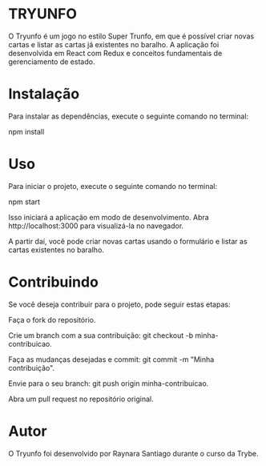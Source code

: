 <!-- # :construction: README em construção ! :construction: -->
<!-- Olá, Tryber!
Esse é apenas um arquivo inicial para o README do seu projeto.
É essencial que você preencha esse documento por conta própria, ok?
Não deixe de usar nossas dicas de escrita de README de projetos, e deixe sua criatividade brilhar!
:warning: IMPORTANTE: você precisa deixar nítido:
- quais arquivos/pastas foram desenvolvidos por você; 
- quais arquivos/pastas foram desenvolvidos por outra pessoa estudante;
- quais arquivos/pastas foram desenvolvidos pela Trybe.
-->
# TRYUNFO

O Tryunfo é um jogo no estilo Super Trunfo, em que é possível criar novas cartas e listar as cartas já existentes no baralho. A aplicação foi desenvolvida em React com Redux e conceitos fundamentais de gerenciamento de estado.


# Instalação

Para instalar as dependências, execute o seguinte comando no terminal:

npm install

# Uso

Para iniciar o projeto, execute o seguinte comando no terminal:

npm start

Isso iniciará a aplicação em modo de desenvolvimento. Abra http://localhost:3000 para visualizá-la no navegador.

A partir daí, você pode criar novas cartas usando o formulário e listar as cartas existentes no baralho.


# Contribuindo

Se você deseja contribuir para o projeto, pode seguir estas etapas:

Faça o fork do repositório.

Crie um branch com a sua contribuição: git checkout -b minha-contribuicao.

Faça as mudanças desejadas e commit: git commit -m "Minha contribuição".

Envie para o seu branch: git push origin minha-contribuicao.

Abra um pull request no repositório original.


# Autor

O Tryunfo foi desenvolvido por Raynara Santiago durante o curso da Trybe.
